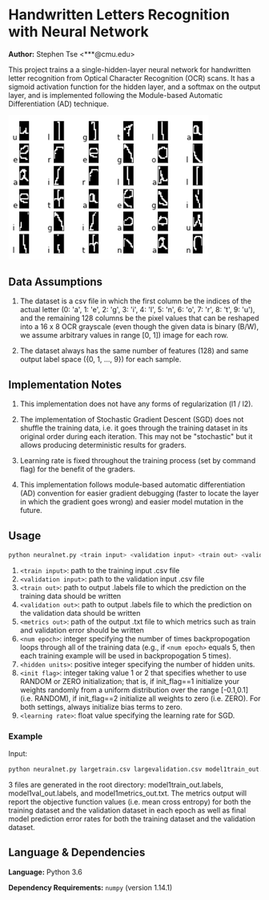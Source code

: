 # Handwritten Letters Recognition with Neural Network
**Author:** Stephen Tse \<***@cmu.edu\>

This project trains a a single-hidden-layer neural network for handwritten letter recognition from Optical Character Recognition (OCR) scans. It has a sigmoid activation function for the hidden layer, and a softmax on the output layer, and is implemented following the Module-based Automatic Differentiation (AD) technique.

<img src="img/ocr_letters.png" width="400" alt="OCR_Subset">


## Data Assumptions

1. The dataset is a csv file in which the first column be the indices of the actual letter (0: 'a', 1: 'e', 2: 'g', 3: 'i', 4: 'l', 5: 'n', 6: 'o', 7: 'r', 8: 't', 9: 'u'), and the remaining 128 columns be the pixel values that can be reshaped into a 16 x 8 OCR grayscale (even though the given data is binary (B/W), we assume arbitrary values in range [0, 1]) image for each row.

2. The dataset always has the same number of features (128) and same output label space ({0, 1, ..., 9}) for each sample.


## Implementation Notes

1. This implementation does not have any forms of regularization (l1 / l2).

2. The implementation of Stochastic Gradient Descent (SGD) does not shuffle the training data, i.e. it goes through the training dataset in its original order during each iteration. This may not be "stochastic" but it allows producing deterministic results for graders.

3. Learning rate is fixed throughout the training process (set by command flag) for the benefit of the graders.

4. This implementation follows module-based automatic differentiation (AD) convention for easier gradient debugging (faster to locate the layer in which the gradient goes wrong) and easier model mutation in the future.

## Usage

```bash
python neuralnet.py <train input> <validation input> <train out> <validation out> <metrics out> <num epoch> <hidden units> <init flag> <learning rate>
```
1. `<train input>`: path to the training input .csv file
2. `<validation input>`: path to the validation input .csv file
3. `<train out>`: path to output .labels file to which the prediction on the training data should be written
4. `<validation out>`: path to output .labels file to which the prediction on the validation data should be written
5. `<metrics out>`: path of the output .txt file to which metrics such as train and validation error should be written
6. `<num epoch>`: integer specifying the number of times backpropogation loops through all of the training data (e.g., if `<num epoch>` equals 5, then each training example will be used in backpropogation 5 times).
7. `<hidden units>`: positive integer specifying the number of hidden units.
8. `<init flag>`: integer taking value 1 or 2 that specifies whether to use RANDOM or ZERO initialization; that is, if init_flag==1 initialize your weights randomly from a uniform distribution over the range [-0.1,0.1] (i.e. RANDOM), if init_flag==2 initialize all weights to zero (i.e. ZERO). For both settings, always initialize bias terms to zero.
9. `<learning rate>`: float value specifying the learning rate for SGD.


### Example

Input:

```bash
python neuralnet.py largetrain.csv largevalidation.csv model1train_out.labels model1val_out.labels model1metrics_out.txt 2 4 2 0.1
```

3 files are generated in the root directory: model1train_out.labels, model1val_out.labels, and model1metrics_out.txt. The metrics output will report the objective function values (i.e. mean cross entropy) for both the training dataset and the validation dataset in each epoch as well as final model prediction error rates for both the training dataset and the validation dataset.


## Language & Dependencies

**Language:** Python 3.6

**Dependency Requirements:** `numpy` (version 1.14.1)
